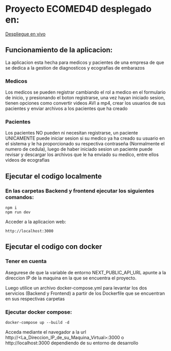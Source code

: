 # Proyecto ECOMED4D desplegado en:

[Despliegue en vivo](https://ecomed-frontend-1-0.onrender.com)

## Funcionamiento de la aplicacion:

La aplicacion esta hecha para medicos y pacientes de una empresa de que se dedica a la gestion de diagnosticos y ecografias de embarazos

### Medicos

Los medicos se pueden registrar cambiando el rol a medico en el formulario de inicio, y presionando el boton registrarse, una vez hayan iniciado sesion,  tienen opciones como convertir videos AVI a mp4, crear los usuarios de sus pacientes y enviar archivos a los pacientes que ha creado

### Pacientes

Los pacientes NO pueden ni necesitan registrarse, un paciente UNICAMENTE puede iniciar sesion si su medico ya ha creado su usuario en el sistema y le ha proporcionado su respectiva contraseña (Normalmente el numero de cedula), luego de haber iniciado sesion un paciente puede revisar y descargar los archivos que le ha enviado su medico, entre ellos videos de ecografias

## Ejecutar el codigo localmente

### En las carpetas Backend y frontend ejecutar los siguientes comandos:

``````
npm i
npm run dev
``````

Acceder a la aplicacion web:

``````
http://localhost:3000
``````

## Ejecutar el codigo con docker

### Tener en cuenta

Asegurese de que la variable de entorno NEXT_PUBLIC_API_URL apunte a la direccion IP de la maquina en la que se encuentra el proyecto.

Luego utilice un archivo docker-compose.yml para levantar los dos servicios (Backend y Frontend) a partir de los Dockerfile que se encuentran en sus respectivas carpetas

### Ejecutar docker compose:

``````
docker-compose up --build -d
``````

Acceda mediante el navegador a la url http://<La_Direccion_IP_de_su_Maquina_Virtual>:3000 o http://localhost:3000 dependiendo de su entorno de desarrollo
